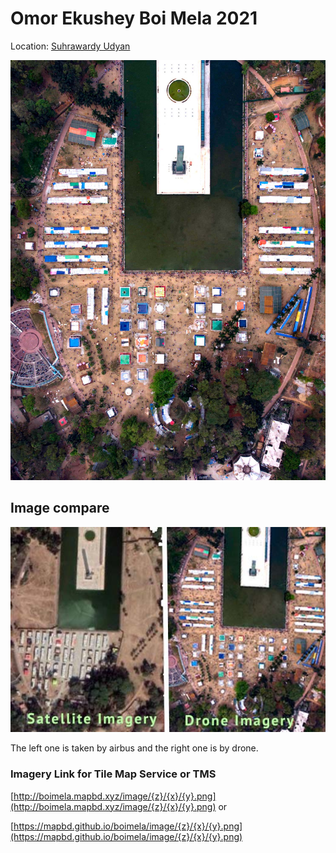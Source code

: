# Omor Ekushey Boi Mela 2021


Location: [Suhrawardy Udyan](https://www.google.com/maps/@23.7327758,90.3986792,656m/data=!3m1!1e3)

![Boimela](https://raw.githubusercontent.com/mapbd/boimela/main/img/boimela2.jpg)



## Image compare

![compare](https://raw.githubusercontent.com/mapbd/boimela/main/img/comp.jpg)

The left one is taken by airbus and the right one is by drone.

### Imagery Link for Tile Map Service or TMS

[http://boimela.mapbd.xyz/image/{z}/{x}/{y}.png](http://boimela.mapbd.xyz/image/{z}/{x}/{y}.png) or

[https://mapbd.github.io/boimela/image/{z}/{x}/{y}.png](https://mapbd.github.io/boimela/image/{z}/{x}/{y}.png)

